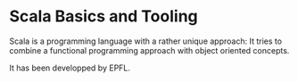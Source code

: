 # Scala Basics and Tooling

Scala is a programming language with a rather unique approach: It tries to combine a functional programming approach with object oriented concepts.

It has been developped by EPFL. 
